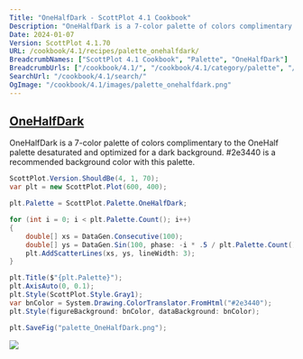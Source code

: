 ```yaml
---
Title: "OneHalfDark - ScottPlot 4.1 Cookbook"
Description: "OneHalfDark is a 7-color palette of colors complimentary to the OneHalf palette desaturated and optimized for a dark background. #2e3440 is a recommended background color with this palette."
Date: 2024-01-07
Version: ScottPlot 4.1.70
URL: /cookbook/4.1/recipes/palette_onehalfdark/
BreadcrumbNames: ["ScottPlot 4.1 Cookbook", "Palette", "OneHalfDark"]
BreadcrumbUrls: ["/cookbook/4.1/", "/cookbook/4.1/category/palette", "/cookbook/4.1/recipes/palette_onehalfdark/"]
SearchUrl: "/cookbook/4.1/search/"
OgImage: "/cookbook/4.1/images/palette_onehalfdark.png"
---
```


<h2><a id='onehalfdark' href='/cookbook/4.1/recipes/palette_onehalfdark/'>OneHalfDark</a></h2>

OneHalfDark is a 7-color palette of colors complimentary to the OneHalf palette desaturated and optimized for a dark background. #2e3440 is a recommended background color with this palette.

```cs
ScottPlot.Version.ShouldBe(4, 1, 70);
var plt = new ScottPlot.Plot(600, 400);

plt.Palette = ScottPlot.Palette.OneHalfDark;

for (int i = 0; i < plt.Palette.Count(); i++)
{
    double[] xs = DataGen.Consecutive(100);
    double[] ys = DataGen.Sin(100, phase: -i * .5 / plt.Palette.Count());
    plt.AddScatterLines(xs, ys, lineWidth: 3);
}

plt.Title($"{plt.Palette}");
plt.AxisAuto(0, 0.1);
plt.Style(ScottPlot.Style.Gray1);
var bnColor = System.Drawing.ColorTranslator.FromHtml("#2e3440");
plt.Style(figureBackground: bnColor, dataBackground: bnColor);

plt.SaveFig("palette_OneHalfDark.png");
```

<img src='../../images/palette_onehalfdark.png' class='d-block mx-auto my-5' />


